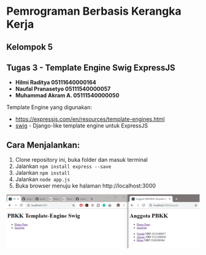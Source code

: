 # Pemrograman Berbasis Kerangka Kerja
## Kelompok 5
## Tugas 3 - Template Engine Swig ExpressJS
   
   - **Hilmi Raditya       05111640000164**
   - **Naufal Pranasetyo   05111540000057**
   - **Muhammad Akram A.   05111540000050**

Template Engine yang digunakan: 
- https://expressjs.com/en/resources/template-engines.html
- [swig](https://github.com/paularmstrong/swig/) - Django-like template engine untuk ExpressJS
   
## Cara Menjalankan:
1. Clone repository ini, buka folder dan masuk terminal
2. Jalankan `npm install express --save`
3. Jalankan `npm install`
4. Jalankan `node app.js`
5. Buka browser menuju ke halaman http://localhost:3000

![hasil](/hasil.png)
